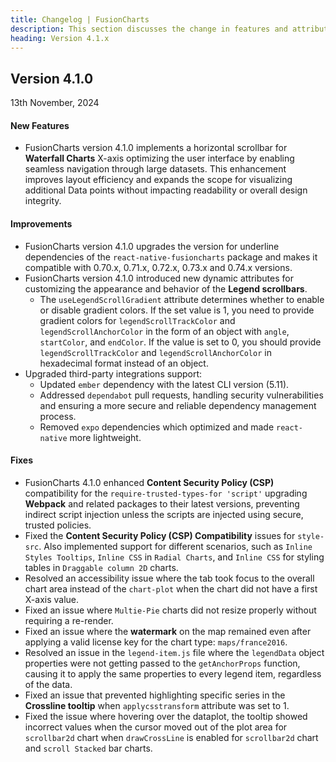 ```yaml
---
title: Changelog | FusionCharts
description: This section discusses the change in features and attributes with the latest released version.
heading: Version 4.1.x
---
```


<h2 class="sub-heading">Version 4.1.0</h2>

<p class="release-date">13th November, 2024</p>

<h4>New Features</h4>

- FusionCharts version 4.1.0 implements a horizontal scrollbar for **Waterfall Charts** X-axis optimizing the user interface by enabling seamless navigation through large datasets. This enhancement improves layout efficiency and expands the scope for visualizing additional Data points without impacting readability or overall design integrity.
  
<h4>Improvements</h4>

- FusionCharts version 4.1.0 upgrades the version for underline dependencies of the `react-native-fusioncharts` package and makes it compatible with 0.70.x, 0.71.x, 0.72.x, 0.73.x and 0.74.x versions.
- FusionCharts version 4.1.0 introduced new dynamic attributes for customizing the appearance and behavior of the **Legend scrollbars**.
  - The `useLegendScrollGradient` attribute determines whether to enable or disable gradient colors. If the set value is 1, you need to provide gradient colors for `legendScrollTrackColor` and `legendScrollAnchorColor` in the form of an object with `angle`, `startColor`, and `endColor`. If the value is set to 0, you should provide `legendScrollTrackColor` and `legendScrollAnchorColor` in hexadecimal format instead of an object.
- Upgraded third-party integrations support:
  - Updated `ember` dependency with the latest CLI version (5.11).
  - Addressed `dependabot` pull requests, handling security vulnerabilities and ensuring a more secure and reliable dependency management process.
  - Removed `expo` dependencies which optimized and made `react-native` more lightweight.

<h4>Fixes</h4>

- FusionCharts 4.1.0 enhanced **Content Security Policy (CSP)** compatibility for the `require-trusted-types-for 'script'` upgrading **Webpack** and related packages to their latest versions, preventing indirect script injection unless the scripts are injected using secure, trusted policies.
- Fixed the **Content Security Policy (CSP) Compatibility** issues for `style-src`. Also implemented support for different scenarios, such as `Inline Styles Tooltips`, `Inline CSS` in `Radial Charts`, and `Inline CSS` for styling tables in `Draggable column 2D` charts.
- Resolved an accessibility issue where the tab took focus to the overall chart area instead of the `chart-plot` when the chart did not have a first X-axis value.
- Fixed an issue where `Multie-Pie` charts did not resize properly without requiring a re-render.
- Fixed an issue where the **watermark** on the map remained even after applying a valid license key for the chart type: `maps/france2016`.
- Resolved an issue in the `legend-item.js` file where the `legendData` object properties were not getting passed to the `getAnchorProps` function, causing it to apply the same properties to every legend item, regardless of the data.
- Fixed an issue that prevented highlighting specific series in the **Crossline tooltip** when `applycsstransform` attribute was set to 1.
- Fixed the issue where hovering over the dataplot, the tooltip showed incorrect values when the cursor moved out of the plot area for `scrollbar2d` chart when `drawCrossLine` is enabled for `scrollbar2d` chart and `scroll Stacked` bar charts.


